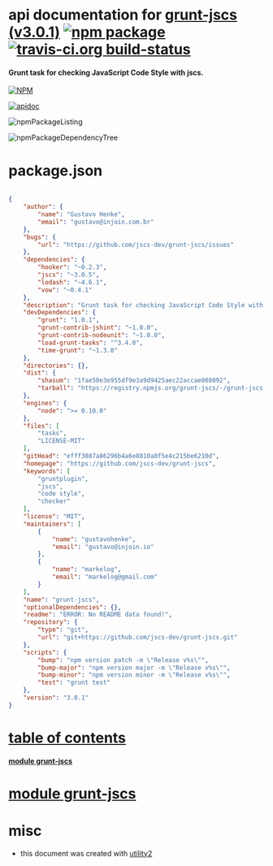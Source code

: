 # api documentation for  [grunt-jscs (v3.0.1)](https://github.com/jscs-dev/grunt-jscs)  [![npm package](https://img.shields.io/npm/v/npmdoc-grunt-jscs.svg?style=flat-square)](https://www.npmjs.org/package/npmdoc-grunt-jscs) [![travis-ci.org build-status](https://api.travis-ci.org/npmdoc/node-npmdoc-grunt-jscs.svg)](https://travis-ci.org/npmdoc/node-npmdoc-grunt-jscs)
#### Grunt task for checking JavaScript Code Style with jscs.

[![NPM](https://nodei.co/npm/grunt-jscs.png?downloads=true)](https://www.npmjs.com/package/grunt-jscs)

[![apidoc](https://npmdoc.github.io/node-npmdoc-grunt-jscs/build/screenCapture.buildNpmdoc.browser._2Fhome_2Ftravis_2Fbuild_2Fnpmdoc_2Fnode-npmdoc-grunt-jscs_2Ftmp_2Fbuild_2Fapidoc.html.png)](https://npmdoc.github.io/node-npmdoc-grunt-jscs/build/apidoc.html)

![npmPackageListing](https://npmdoc.github.io/node-npmdoc-grunt-jscs/build/screenCapture.npmPackageListing.svg)

![npmPackageDependencyTree](https://npmdoc.github.io/node-npmdoc-grunt-jscs/build/screenCapture.npmPackageDependencyTree.svg)



# package.json

```json

{
    "author": {
        "name": "Gustavo Henke",
        "email": "gustavo@injoin.com.br"
    },
    "bugs": {
        "url": "https://github.com/jscs-dev/grunt-jscs/issues"
    },
    "dependencies": {
        "hooker": "~0.2.3",
        "jscs": "~3.0.5",
        "lodash": "~4.6.1",
        "vow": "~0.4.1"
    },
    "description": "Grunt task for checking JavaScript Code Style with jscs.",
    "devDependencies": {
        "grunt": "1.0.1",
        "grunt-contrib-jshint": "~1.0.0",
        "grunt-contrib-nodeunit": "~1.0.0",
        "load-grunt-tasks": "^3.4.0",
        "time-grunt": "~1.3.0"
    },
    "directories": {},
    "dist": {
        "shasum": "1fae50e3e955df9e3a9d9425aec22accae008092",
        "tarball": "https://registry.npmjs.org/grunt-jscs/-/grunt-jscs-3.0.1.tgz"
    },
    "engines": {
        "node": ">= 0.10.0"
    },
    "files": [
        "tasks",
        "LICENSE-MIT"
    ],
    "gitHead": "efff3087a86296b4a6e8810a0f5e4c215be6210d",
    "homepage": "https://github.com/jscs-dev/grunt-jscs",
    "keywords": [
        "gruntplugin",
        "jscs",
        "code style",
        "checker"
    ],
    "license": "MIT",
    "maintainers": [
        {
            "name": "gustavohenke",
            "email": "gustavo@injoin.io"
        },
        {
            "name": "markelog",
            "email": "markelog@gmail.com"
        }
    ],
    "name": "grunt-jscs",
    "optionalDependencies": {},
    "readme": "ERROR: No README data found!",
    "repository": {
        "type": "git",
        "url": "git+https://github.com/jscs-dev/grunt-jscs.git"
    },
    "scripts": {
        "bump": "npm version patch -m \"Release v%s\"",
        "bump-major": "npm version major -m \"Release v%s\"",
        "bump-minor": "npm version minor -m \"Release v%s\"",
        "test": "grunt test"
    },
    "version": "3.0.1"
}
```



# <a name="apidoc.tableOfContents"></a>[table of contents](#apidoc.tableOfContents)

#### [module grunt-jscs](#apidoc.module.grunt-jscs)



# <a name="apidoc.module.grunt-jscs"></a>[module grunt-jscs](#apidoc.module.grunt-jscs)



# misc
- this document was created with [utility2](https://github.com/kaizhu256/node-utility2)
